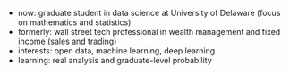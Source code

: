- now: graduate student in data science at University of Delaware (focus on mathematics and statistics)
- formerly: wall street tech professional in wealth management and fixed income (sales and trading)
- interests: open data, machine learning, deep learning
- learning: real analysis and graduate-level probability
